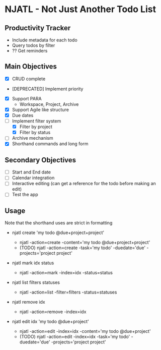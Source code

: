 # NJATL - Not Just Another Todo List

## Productivity Tracker
- Include metadata for each todo
- Query todos by filter
- ?? Get reminders

## Main Objectives
- [x] CRUD complete
- [DEPRECATED] Implement priority
- [x] Support PARA
    - Workspace, Project, Archive
- [x] Support Agile like structure
- [x] Due dates
- [ ] Implement filter system
    - [x] Filter by project
    - [x] Filter by status
- [ ] Archive mechanism
- [x] Shorthand commands and long form

## Secondary Objectives
- [ ] Start and End date
- [ ] Calendar integration
- [ ] Interactive editing (can get a reference for the todo
        before making an edit)
- [ ] Test the app

## Usage
Note that the shorthand uses are strict in formatting

- njatl create 'my todo @due+project+project'
    - njatl -action=create -content='my todo @due+project+project'
    - (TODO) njatl -action=create -task='my todo' -duedate='due' -projects='project project'

- njatl mark idx status
    - njatl -action=mark -index=idx -status=status

- njatl list filters statuses
    - njatl -action=list -filter=filters -status=statuses

- njatl remove idx
    - njatl -action=remove -index=idx

- njatl edit idx 'my todo @due+project'
    - njatl -action=edit -index=idx -content='my todo @due+project'
    - (TODO) njatl -action=edit -index=idx -task='my todo' -duedate='due' -projects='project project'
